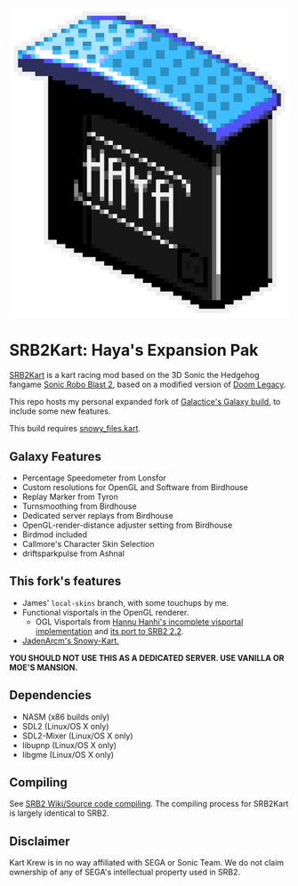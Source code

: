 ![icon](md_icon.png)

# SRB2Kart: Haya's Expansion Pak

[SRB2Kart](https://srb2.org/mods/) is a kart racing mod based on the 3D Sonic the Hedgehog fangame [Sonic Robo Blast 2](https://srb2.org/), based on a modified version of [Doom Legacy](http://doomlegacy.sourceforge.net/).

This repo hosts my personal expanded fork of [Galactice's Galaxy build](https://mb.srb2.org/addons/srb2kart-galaxy.4500/), to include some new features.

This build requires [snowy_files.kart](https://cdn.discordapp.com/attachments/977366683201187890/1038939545242194050/snowy_files.kart).

## Galaxy Features
- Percentage Speedometer from Lonsfor
- Custom resolutions for OpenGL and Software from Birdhouse
- Replay Marker from Tyron
- Turnsmoothing from Birdhouse
- Dedicated server replays from Birdhouse
- OpenGL-render-distance adjuster setting from Birdhouse
- Birdmod included
- Callmore's Character Skin Selection
- driftsparkpulse from Ashnal

## This fork's features
- James' `local-skins` branch, with some touchups by me.
- Functional visportals in the OpenGL renderer.
  - OGL Visportals from [Hannu Hanhi's incomplete visportal implementation](https://git.do.srb2.org/bird/Kart-Public/-/tree/oglportalsalt) and [its port to SRB2 2.2](https://git.do.srb2.org/Hannu_Hanhi/SRB2/-/tree/hwportals).
- [JadenArcm's Snowy-Kart.](https://github.com/JadenArcm/Snowy-Kart)

**YOU SHOULD NOT USE THIS AS A DEDICATED SERVER. USE VANILLA OR MOE'S MANSION.**

## Dependencies
- NASM (x86 builds only)
- SDL2 (Linux/OS X only)
- SDL2-Mixer (Linux/OS X only)
- libupnp (Linux/OS X only)
- libgme (Linux/OS X only)

## Compiling

See [SRB2 Wiki/Source code compiling](http://wiki.srb2.org/wiki/Source_code_compiling). The compiling process for SRB2Kart is largely identical to SRB2.

## Disclaimer
Kart Krew is in no way affiliated with SEGA or Sonic Team. We do not claim ownership of any of SEGA's intellectual property used in SRB2.
